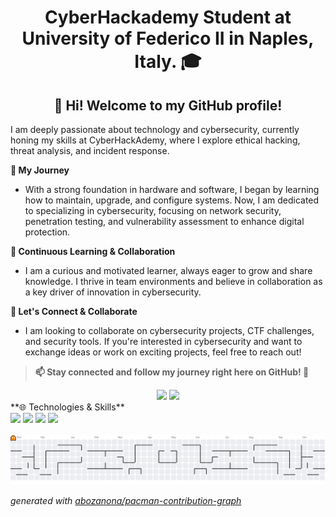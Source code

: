 <div align="center">

# CyberHackademy Student at University of Federico II in Naples, Italy. 🎓

</div>

<div align="center">

## 👋 Hi! Welcome to my GitHub profile!

</div>


I am deeply passionate about technology and cybersecurity, currently honing my skills at CyberHackAdemy, where I explore ethical hacking, threat analysis, and incident response.

**🔐 My Journey**<br>
- With a strong foundation in hardware and software, I began by learning how to maintain, upgrade, and configure systems. Now, I am dedicated to specializing in cybersecurity, focusing on network security, penetration testing, and vulnerability assessment to enhance digital protection.

**🌱 Continuous Learning & Collaboration**<br>
- I am a curious and motivated learner, always eager to grow and share knowledge. I thrive in team environments and believe in collaboration as a key driver of innovation in cybersecurity.

**🤝 Let's Connect & Collaborate**<br>
- I am looking to collaborate on cybersecurity projects, CTF challenges, and security tools. If you're interested in cybersecurity and want to exchange ideas or work on exciting projects, feel free to reach out!

> **📫 Stay connected and follow my journey right here on GitHub! 🚀**<br>

<div align="center"> <a href="mailto:lorenzocammarano1@gmail.com"><img src="https://img.shields.io/badge/Email-Contact-red?style=flat&logo=gmail&logoColor=white"></a> <a href="https://www.linkedin.com/in/lorenzo-cammarano/"><img src="https://img.shields.io/badge/LinkedIn-Profile-blue?style=flat&logo=linkedin&logoColor=white"></a> 
</div>
**🌐 Technologies & Skills**


<div> <img src="https://img.shields.io/badge/Linux-OS-blue?style=flat&logo=linux&logoColor=white"> <img src="https://img.shields.io/badge/Python-Programming-orange?style=flat&logo=python&logoColor=white"> <img src="https://img.shields.io/badge/Bash-Scripting-yellow?style=flat&logo=gnu-bash&logoColor=white"> <img src="https://img.shields.io/badge/Cybersecurity-Defense-red?style=flat&logo=shield&logoColor=white"> </div>

<br>

<picture>
  <source media="(prefers-color-scheme: dark)" srcset="https://raw.githubusercontent.com/LorenzoCammarano/LorenzoCammarano/output/pacman-contribution-graph-dark.svg">
  <source media="(prefers-color-scheme: light)" srcset="https://raw.githubusercontent.com/LorenzoCammarano/LorenzoCammarano/output/pacman-contribution-graph.svg">
  <img alt="pacman contribution graph" src="https://raw.githubusercontent.com/LorenzoCammarano/LorenzoCammarano/output/pacman-contribution-graph.svg">
</picture>

_generated with [abozanona/pacman-contribution-graph](https://abozanona.github.io/pacman-contribution-graph/)_



<!---
LorenzoCammarano/LorenzoCammarano is a ✨ special ✨ repository because its `README.md` (this file) appears on your GitHub profile.
You can click the Preview link to take a look at your changes.
--->
